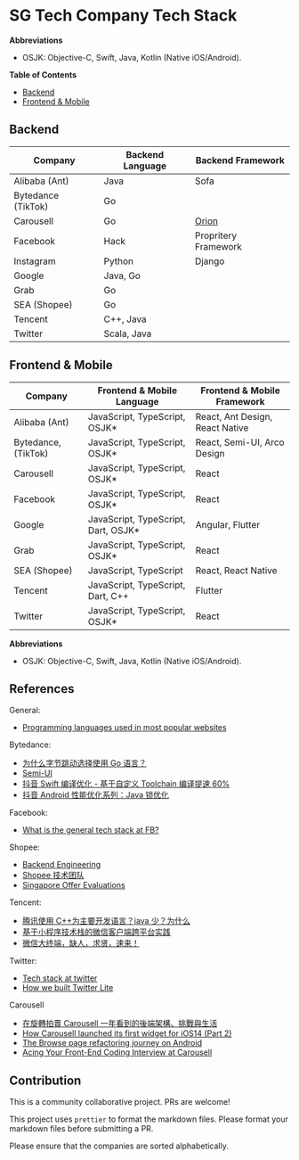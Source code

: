 # SG Tech Company Tech Stack

**Abbreviations**

- OSJK: Objective-C, Swift, Java, Kotlin (Native iOS/Android).

**Table of Contents**

- [Backend](#backend)
- [Frontend & Mobile](#frontend--mobile)

## Backend

| Company            | Backend Language | Backend Framework                           |
| ------------------ | ---------------- | ------------------------------------------- |
| Alibaba (Ant)      | Java             | Sofa                                        |
| Bytedance (TikTok) | Go               |                                             |
| Carousell          | Go               | [Orion](https://github.com/carousell/Orion) |
| Facebook           | Hack             | Propritery Framework                        |
| Instagram          | Python           | Django                                      |
| Google             | Java, Go         |                                             |
| Grab               | Go               |                                             |
| SEA (Shopee)       | Go               |                                             |
| Tencent            | C++, Java        |                                             |
| Twitter            | Scala, Java      |                                             |

## Frontend & Mobile

| Company             | Frontend & Mobile Language           | Frontend & Mobile Framework     |
| ------------------- | ------------------------------------ | ------------------------------- |
| Alibaba (Ant)       | JavaScript, TypeScript, OSJK\*       | React, Ant Design, React Native |
| Bytedance, (TikTok) | JavaScript, TypeScript, OSJK\*       | React, Semi-UI, Arco Design     |
| Carousell           | JavaScript, TypeScript, OSJK\*       | React                           |
| Facebook            | JavaScript, TypeScript, OSJK\*       | React                           |
| Google              | JavaScript, TypeScript, Dart, OSJK\* | Angular, Flutter                |
| Grab                | JavaScript, TypeScript, OSJK\*       | React                           |
| SEA (Shopee)        | JavaScript, TypeScript               | React, React Native             |
| Tencent             | JavaScript, TypeScript, Dart, C++    | Flutter                         |
| Twitter             | JavaScript, TypeScript, OSJK\*       | React                           |

**Abbreviations**

- OSJK: Objective-C, Swift, Java, Kotlin (Native iOS/Android).

## References

General:

- [Programming languages used in most popular websites](https://en.wikipedia.org/wiki/Programming_languages_used_in_most_popular_websites)

Bytedance:

- [为什么字节跳动选择使用 Go 语言？](https://www.zhihu.com/question/353085825)
- [Semi-UI](https://github.com/DouyinFE/semi-design)
- [抖音 Swift 编译优化 - 基于自定义 Toolchain 编译提速 60%](https://blog.csdn.net/ByteDanceTech/article/details/130120509?spm=1001.2014.3001.5501)
- [抖音 Android 性能优化系列：Java 锁优化](https://blog.csdn.net/ByteDanceTech/article/details/125863436?spm=1001.2014.3001.5501)

Facebook:

- [What is the general tech stack at FB?](https://www.teamblind.com/post/What-is-the-general-tech-stack-at-FB-3FgM74ir)

Shopee:

- [Backend Engineering](https://careers.shopee.sg/blog/2021/04/30/backend-engineering/)
- [Shopee 技术团队](https://segmentfault.com/u/techatshopee)
- [Singapore Offer Evaluations](https://www.teamblind.com/post/Singapore-Offer-Evaluations-bJJnmFGa)

Tencent:

- [腾讯使用 C++为主要开发语言？java 少？为什么](https://www.zhihu.com/question/30918223)
- [基于小程序技术栈的微信客户端跨平台实践](https://cloud.tencent.com/developer/article/1454496)
- [微信大终端，缺人，求贤，速来！](https://cloud.tencent.com/developer/article/1595767)

Twitter:

- [Tech stack at twitter](https://www.teamblind.com/post/Tech-stack-at-twitter-NePrdZEh)
- [How we built Twitter Lite](https://blog.twitter.com/engineering/en_us/topics/open-source/2017/how-we-built-twitter-lite)

Carousell

- [在旋轉拍賣 Carousell 一年看到的後端架構、挑戰與生活](https://medium.com/carousell-insider/%E5%9C%A8%E6%97%8B%E8%BD%89%E6%8B%8D%E8%B3%A3-carousell-%E4%B8%80%E5%B9%B4%E7%9C%8B%E5%88%B0%E7%9A%84%E5%BE%8C%E7%AB%AF%E6%9E%B6%E6%A7%8B-%E6%8C%91%E6%88%B0%E8%88%87%E7%94%9F%E6%B4%BB-a0a12ef90cc0)
- [How Carousell launched its first widget for iOS14 (Part 2)](https://medium.com/carousell-insider/how-carousell-launched-its-first-widget-for-ios14-part-2-89f952ab616)
- [The Browse page refactoring journey on Android](https://medium.com/carousell-insider/the-browse-page-refactoring-journey-on-android-3a3265d8fcab)
- [Acing Your Front-End Coding Interview at Carousell](https://medium.com/carousell-insider/acing-your-front-end-coding-interview-at-carousell-3978fb3669f7)

## Contribution

This is a community collaborative project. PRs are welcome!

This project uses `prettier` to format the markdown files. Please format your markdown files before submitting a PR.

Please ensure that the companies are sorted alphabetically.
